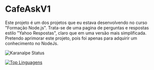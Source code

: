 # CafeAskV1
Este projeto é um dos projetos que eu estava desenvolvendo no curso  "Formação Node.js". Trata-se de uma pagina de perguntas e respostas estilo "Yahoo Respostas", claro que em uma versão mais simplificada. Pretendo aprimorar este projeto, pois foi apenas para adquirir um conhecimento no NodeJs.<br>

![Karanalpe Status](https://github-readme-stats.vercel.app/api?username=podecafezz&show_icons=true)

[![Top Linguagens](https://github-readme-stats.vercel.app/api/top-langs/?username=podecafezz&layout=compact)](https://github.com/anuraghazra/github-readme-stats)
